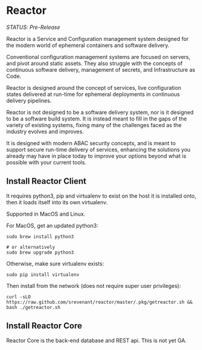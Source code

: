 # Reactor

*STATUS: Pre-Release*

Reactor is a Service and Configuration management system designed for the modern world of ephemeral containers and software delivery.

Conventional configuration management systems are focused on servers, and pivot around static assets.  They also struggle with the concepts of continuous software delivery, management of secrets, and Infrastructure as Code.

Reactor is designed around the concept of services, live configuration states delivered at run-time for ephemeral deployments in continuous delivery pipelines.

Reactor is not designed to be a software delivery system, nor is it designed to be a software build system.  It is instead meant to fill in the gaps of the variety of existing systems, fixing many of the challenges faced as the industry evolves and improves.

It is designed with modern ABAC security concepts, and is meant to support secure run-time delivery of services, enhancing the solutions you already may have in place today to improve your options beyond what is possible with your current tools.

## Install Reactor Client

It requires python3, pip and virtualenv to exist on the host it is installed onto, then it loads itself into its own virtualenv.

Supported in MacOS and Linux.

For MacOS, get an updated python3:

    sudo brew install python3

	# or alternatively
    sudo brew upgrade python3

Otherwise, make sure virtualenv exists:

    sudo pip install virtualenv

Then install from the network (does not require super user privileges):

	curl -sLO https://raw.github.com/srevenant/reactor/master/.pkg/getreactor.sh && bash ./getreactor.sh

## Install Reactor Core

Reactor Core is the back-end database and REST api.  This is not yet GA.
